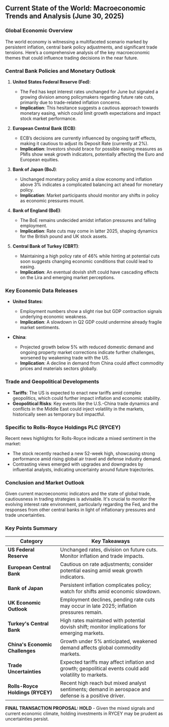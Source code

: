 ## Current State of the World: Macroeconomic Trends and Analysis (June 30, 2025)

### Global Economic Overview
The world economy is witnessing a multifaceted scenario marked by persistent inflation, central bank policy adjustments, and significant trade tensions. Here’s a comprehensive analysis of the key macroeconomic themes that could influence trading decisions in the near future.

### Central Bank Policies and Monetary Outlook
1. **United States Federal Reserve (Fed)**:
   - The Fed has kept interest rates unchanged for June but signaled a growing division among policymakers regarding future rate cuts, primarily due to trade-related inflation concerns.
   - **Implication**: This hesitance suggests a cautious approach towards monetary easing, which could limit growth expectations and impact stock market performance.

2. **European Central Bank (ECB)**:
   - ECB’s decisions are currently influenced by ongoing tariff effects, making it cautious to adjust its Deposit Rate (currently at 2%).
   - **Implication**: Investors should brace for possible easing measures as PMIs show weak growth indicators, potentially affecting the Euro and European equities.

3. **Bank of Japan (BoJ)**:
   - Unchanged monetary policy amid a slow economy and inflation above 3% indicates a complicated balancing act ahead for monetary policy.
   - **Implication**: Market participants should monitor any shifts in policy as economic pressures mount.

4. **Bank of England (BoE)**:
   - The BoE remains undecided amidst inflation pressures and falling employment.
   - **Implication**: Rate cuts may come in latter 2025, shaping dynamics for the British pound and UK stock assets.

5. **Central Bank of Turkey (CBRT)**:
   - Maintaining a high policy rate of 46% while hinting at potential cuts soon suggests changing economic conditions that could lead to easing.
   - **Implication**: An eventual dovish shift could have cascading effects on the Lira and emerging market perceptions.

### Key Economic Data Releases
- **United States**:
  - Employment numbers show a slight rise but GDP contraction signals underlying economic weakness.
  - **Implication**: A slowdown in Q2 GDP could undermine already fragile market sentiments.
  
- **China**:
  - Projected growth below 5% with reduced domestic demand and ongoing property market corrections indicate further challenges, worsened by weakening trade with the US.
  - **Implication**: A decline in demand from China could affect commodity prices and materials sectors globally.

### Trade and Geopolitical Developments
- **Tariffs**: The US is expected to enact new tariffs amid complex geopolitics, which could further impact inflation and economic stability.
- **Geopolitical Risks**: Key events like the U.S.-China trade dynamics and conflicts in the Middle East could inject volatility in the markets, historically seen as temporary but impactful.

### Specific to Rolls-Royce Holdings PLC (RYCEY)
Recent news highlights for Rolls-Royce indicate a mixed sentiment in the market:
- The stock recently reached a new 52-week high, showcasing strong performance amid rising global air travel and defense industry demand.
- Contrasting views emerged with upgrades and downgrades by influential analysts, indicating uncertainty around future trajectories.

### Conclusion and Market Outlook
Given current macroeconomic indicators and the state of global trade, cautiousness in trading strategies is advisable. It's crucial to monitor the evolving interest rate environment, particularly regarding the Fed, and the responses from other central banks in light of inflationary pressures and trade uncertainties. 

### Key Points Summary

| Category                        | Key Takeaways                                                                                                         |
|---------------------------------|-----------------------------------------------------------------------------------------------------------------------|
| **US Federal Reserve**         | Unchanged rates, division on future cuts. Monitor inflation and trade impacts.                                       |
| **European Central Bank**      | Cautious on rate adjustments; consider potential easing amid weak growth indicators.                                 |
| **Bank of Japan**              | Persistent inflation complicates policy; watch for shifts amid economic slowdown.                                    |
| **UK Economic Outlook**        | Employment declines, pending rate cuts may occur in late 2025; inflation pressures remain.                          |
| **Turkey's Central Bank**      | High rates maintained with potential dovish shift; monitor implications for emerging markets.                         |
| **China's Economic Challenges**| Growth under 5% anticipated, weakened demand affects global commodity markets.                                       |
| **Trade Uncertainties**        | Expected tariffs may affect inflation and growth; geopolitical events could add volatility to markets.                 |
| **Rolls-Royce Holdings (RYCEY)**| Recent high reach but mixed analyst sentiments; demand in aerospace and defense is a positive driver.            |

**FINAL TRANSACTION PROPOSAL: HOLD** - Given the mixed signals and current economic climate, holding investments in RYCEY may be prudent as uncertainties persist.